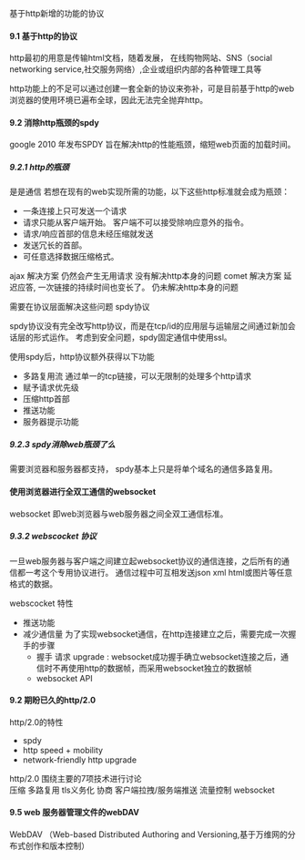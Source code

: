 基于http新增的功能的协议

#### 9.1 基于http的协议 ####

http最初的用意是传输html文档，随着发展， 在线购物网站、SNS（social networking service,社交服务网络）,企业或组织内部的各种管理工具等

http功能上的不足可以通过创建一套全新的协议来弥补，可是目前基于http的web浏览器的使用环境已遍布全球，因此无法完全抛弃http。 

#### 9.2 消除http瓶颈的spdy ####

google 2010 年发布SPDY 旨在解决http的性能瓶颈，缩短web页面的加载时间。

##### 9.2.1 http的瓶颈 #####

是是通信 若想在现有的web实现所需的功能，以下这些http标准就会成为瓶颈：
* 一条连接上只可发送一个请求
* 请求只能从客户端开始。 客户端不可以接受除响应意外的指令。
* 请求/响应首部的信息未经压缩就发送
* 发送冗长的首部。
* 可任意选择数据压缩格式。

ajax 解决方案
仍然会产生无用请求 没有解决http本身的问题
comet 解决方案
延迟应答, 一次链接的持续时间也变长了。 仍未解决http本身的问题

需要在协议层面解决这些问题
spdy协议

spdy协议没有完全改写http协议，而是在tcp/id的应用层与运输层之间通过新加会话层的形式运作。 考虑到安全问题，spdy固定通信中使用ssl。

使用spdy后，http协议额外获得以下功能
* 多路复用流 通过单一的tcp链接，可以无限制的处理多个http请求
* 赋予请求优先级
* 压缩http首部
* 推送功能
* 服务器提示功能

##### 9.2.3 spdy消除web瓶颈了么 #####

需要浏览器和服务器都支持， spdy基本上只是将单个域名的通信多路复用。 

#### 使用浏览器进行全双工通信的websocket ####

websocket 即web浏览器与web服务器之间全双工通信标准。

##### 9.3.2 webscocket 协议 #####

一旦web服务器与客户端之间建立起websocket协议的通信连接，之后所有的通信都一考这个专用协议进行。 通信过程中可互相发送json xml html或图片等任意格式的数据。

webscocket 特性

* 推送功能
* 减少通信量
 为了实现websocket通信，在http连接建立之后，需要完成一次握手的步骤
  * 握手 请求 upgrade : websocket成功握手确立websocket连接之后，通信时不再使用http的数据帧，而采用websocket独立的数据帧
  * websocket API

#### 9.2 期盼已久的http/2.0 ####

http/2.0的特性

* spdy
* http speed + mobility
* network-friendly http upgrade

http/2.0 围绕主要的7项技术进行讨论  
压缩 多路复用 tls义务化 协商 客户端拉拽/服务端推送 流量控制 websocket 

#### 9.5 web 服务器管理文件的webDAV ####

WebDAV （Web-based Distributed Authoring and Versioning,基于万维网的分布式创作和版本控制） 


